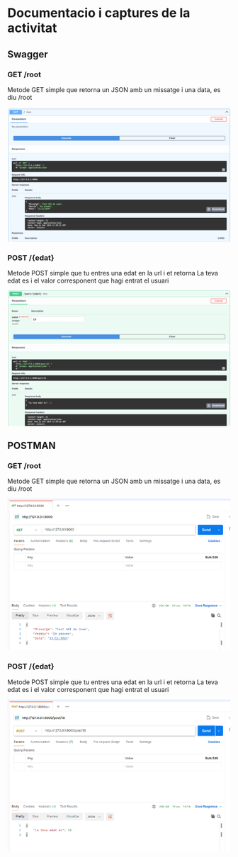 <h1>Documentacio i captures de la activitat</h1>
<h2>Swagger</h2>
<h3>GET /root</h3>
<p>Metode GET simple que retorna un JSON amb un missatge i una data, es diu /root</p>
<img src="captures/getswagger.png">
<h3>POST /{edat}</h3>
<p>Metode POST simple que tu entres una edat en la url i et retorna La teva edat es i el valor corresponent que hagi entrat el usuari</p>
<img src="captures/postswagger.png">
<h2>POSTMAN</h2>
<h3>GET /root</h3>
<p>Metode GET simple que retorna un JSON amb un missatge i una data, es diu /root</p>
<img src="captures/postmanget.png">
<h3>POST /{edat}</h3>
<p>Metode POST simple que tu entres una edat en la url i et retorna La teva edat es i el valor corresponent que hagi entrat el usuari</p>
<img src="captures/postmanpost.png">